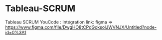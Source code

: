 # Tableau-SCRUM
Tableau SCRUM YouCode : Intégration
link: figma => https://www.figma.com/file/DwgHO8tCPdGoksolJWVNJX/Untitled?node-id=0%3A1
